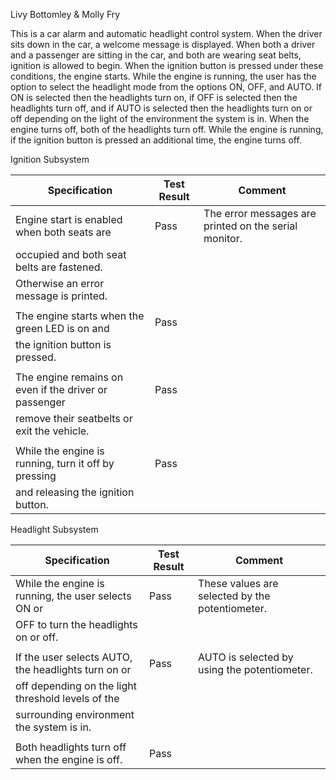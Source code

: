 Livy Bottomley & Molly Fry



This is a car alarm and automatic headlight control system. When the driver sits down in the car, a welcome message is displayed. When both a driver and a passenger are sitting in the car,
and both are wearing seat belts, ignition is allowed to begin. When the ignition button is pressed under these conditions, the engine starts. While the engine is running, the user has the 
option to select the headlight mode from the options ON, OFF, and AUTO. If ON is selected then the headlights turn on, if OFF is selected then the headlights turn off, and if AUTO is selected
then the headlights turn on or off depending on the light of the environment the system is in. When the engine turns off, both of the headlights turn off. While the engine is running, if the ignition button is pressed an additional time, the engine turns off.

Ignition Subsystem

|                     Specification                    |  Test Result  |                         Comment                       |
| ---------------------------------------------------- | ------------- |-------------------------------------------------------|
| Engine start is enabled when both seats are          | Pass          | The error messages are printed on the serial monitor. |
| occupied and both seat belts are fastened.           |               |                                                       |
| Otherwise an error message is printed.               |               |                                                       |
|                                                      |               |                                                       |
| The engine starts when the green LED is on and       | Pass          |                                                       |
| the ignition button is pressed.                      |               |                                                       |
|                                                      |               |                                                       |
| The engine remains on even if the driver or passenger| Pass          |                                                       |
| remove their seatbelts or exit the vehicle.          |               |                                                       |
|                                                      |               |                                                       |
| While the engine is running, turn it off by pressing |  Pass         |                                                       |
| and releasing the ignition button.                   |               |                                                       |


Headlight Subsystem

|                     Specification                    |  Test Result  |                       Comment                      |
| ---------------------------------------------------- | ------------- |----------------------------------------------------|
| While the engine is running, the user selects ON or  | Pass          | These values are selected by the potentiometer.    |
| OFF to turn the headlights on or off.                |               |                                                    |
|                                                      |               |                                                    |
| If the user selects AUTO, the headlights turn on or  |  Pass         | AUTO is selected by using the potentiometer.       |
| off depending on the light threshold levels of the   |               |                                                    |
| surrounding environment the system is in.            |               |                                                    |
|                                                      |               |                                                    |
| Both headlights turn off when the engine is off.     | Pass          |                                                    |


